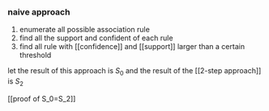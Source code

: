 ### naive approach
1. enumerate all possible association rule
2. find all the support and confident of each rule
3. find all rule with [[confidence]] and [[support]] larger than a certain threshold

let the result of this approach is $S_0$ and the result of the [[2-step approach]] is $S_2$

[[proof of S_0=S_2]]